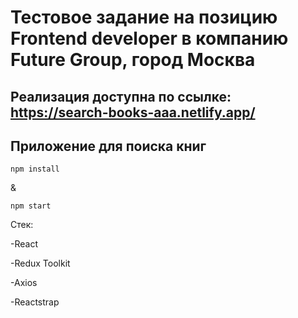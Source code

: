 # Тестовое задание на позицию Frontend developer в компанию Future Group, город Москва
## Реализация доступна по ссылке: https://search-books-aaa.netlify.app/


## Приложение для поиска книг


```
npm install
```
&
```
npm start
```

Стек:


-React


-Redux Toolkit


-Axios


-Reactstrap



